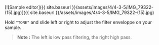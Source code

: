 ---
---

[![Sample editor]({{ site.baseurl }}/assets/images/4/4-3-5/IMG_79322-(15).jpg)]({{
site.baseurl }}/assets/images/4/4-3-5/IMG_79322-(15).jpg)

Hold `"TONE"` and slide left or right to adjust the filter enveloppe on your sample.

> **Note :** The left is low pass filtering, the right high pass.
